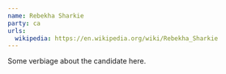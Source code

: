 ```yaml
---
name: Rebekha Sharkie
party: ca
urls:
  wikipedia: https://en.wikipedia.org/wiki/Rebekha_Sharkie
---
```

Some verbiage about the candidate here.
